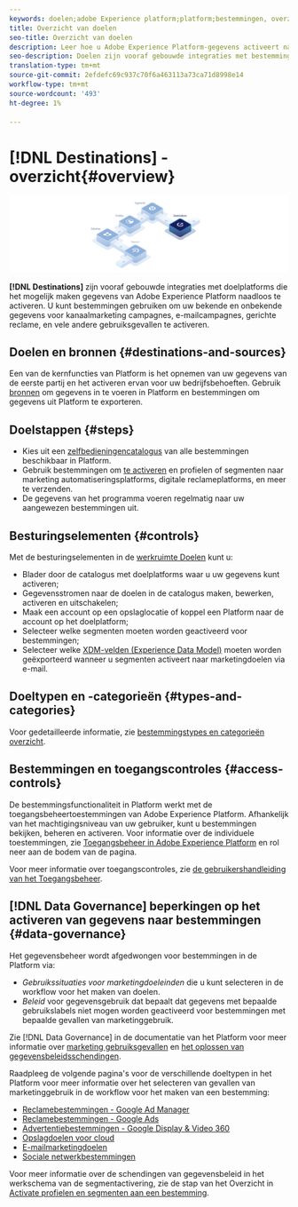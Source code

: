 ```yaml
---
keywords: doelen;adobe Experience platform;platform;bestemmingen, overzicht;activate gegevens;activate;
title: Overzicht van doelen
seo-title: Overzicht van doelen
description: Leer hoe u Adobe Experience Platform-gegevens activeert naar bestemmingen voor marketingcampagnes over verschillende kanalen, e-mails, gerichte advertenties en meer.
seo-description: Doelen zijn vooraf gebouwde integraties met bestemmingsplatforms die het mogelijk maken gegevens van Adobe Experience Platform naadloos in te schakelen. Met Doelen in de Adobe Experience Platform kunt u bekende en onbekende gegevens activeren voor marketingcampagnes over meerdere kanalen, e-mailcampagnes, gerichte advertenties en vele andere gebruiksgevallen.
translation-type: tm+mt
source-git-commit: 2efdefc69c937c70f6a463113a73ca71d8998e14
workflow-type: tm+mt
source-wordcount: '493'
ht-degree: 1%

---
```



# [!DNL Destinations] - overzicht{#overview}

![Overzicht van doelen banner](./assets/overview/destinations-overview-banner.png)

**[!DNL Destinations]** zijn vooraf gebouwde integraties met doelplatforms die het mogelijk maken gegevens van Adobe Experience Platform naadloos te activeren. U kunt bestemmingen gebruiken om uw bekende en onbekende gegevens voor kanaalmarketing campagnes, e-mailcampagnes, gerichte reclame, en vele andere gebruiksgevallen te activeren.

## Doelen en bronnen {#destinations-and-sources}

Een van de kernfuncties van Platform is het opnemen van uw gegevens van de eerste partij en het activeren ervan voor uw bedrijfsbehoeften. Gebruik [bronnen](../sources/home.md) om gegevens in te voeren in Platform en bestemmingen om gegevens uit Platform te exporteren.

## Doelstappen {#steps}

* Kies uit een [zelfbedieningencatalogus](./catalog/overview.md) van alle bestemmingen beschikbaar in Platform.
* Gebruik bestemmingen om [te activeren](./ui/activate-destinations.md) en profielen of segmenten naar marketing automatiseringsplatforms, digitale reclameplatforms, en meer te verzenden.
* De gegevens van het programma voeren regelmatig naar uw aangewezen bestemmingen uit.

## Besturingselementen {#controls}

Met de besturingselementen in de [werkruimte Doelen](./ui/destinations-workspace.md) kunt u:

* Blader door de catalogus met doelplatforms waar u uw gegevens kunt activeren;
* Gegevensstromen naar de doelen in de catalogus maken, bewerken, activeren en uitschakelen;
* Maak een account op een opslaglocatie of koppel een Platform naar de account op het doelplatform;
* Selecteer welke segmenten moeten worden geactiveerd voor bestemmingen;
* Selecteer welke [XDM-velden (Experience Data Model)](../xdm/home.md) moeten worden geëxporteerd wanneer u segmenten activeert naar marketingdoelen via e-mail.

## Doeltypen en -categorieën {#types-and-categories}

Voor gedetailleerde informatie, zie [bestemmingstypes en categorieën overzicht](./destination-types.md).

## Bestemmingen en toegangscontroles {#access-controls}

De bestemmingsfunctionaliteit in Platform werkt met de toegangsbeheertoestemmingen van Adobe Experience Platform. Afhankelijk van het machtigingsniveau van uw gebruiker, kunt u bestemmingen bekijken, beheren en activeren. Voor informatie over de individuele toestemmingen, zie [Toegangsbeheer in Adobe Experience Platform](../access-control/home.md) en rol neer aan de bodem van de pagina.

Voor meer informatie over toegangscontroles, zie [de gebruikershandleiding van het Toegangsbeheer](../access-control/ui/overview.md).

## [!DNL Data Governance] beperkingen op het activeren van gegevens naar bestemmingen  {#data-governance}

Het gegevensbeheer wordt afgedwongen voor bestemmingen in de Platform via:

* *Gebruikssituaties voor marketingdoeleinden* die u kunt selecteren in de workflow voor het maken van doelen.
* *Beleid* voor gegevensgebruik dat bepaalt dat gegevens met bepaalde gebruikslabels niet mogen worden geactiveerd voor bestemmingen met bepaalde gevallen van marketinggebruik.

Zie [!DNL Data Governance] in de documentatie van het Platform voor meer informatie over [marketing gebruiksgevallen](../data-governance/policies/overview.md) en [het oplossen van gegevensbeleidsschendingen](../data-governance/enforcement/auto-enforcement.md).

Raadpleeg de volgende pagina&#39;s voor de verschillende doeltypen in het Platform voor meer informatie over het selecteren van gevallen van marketinggebruik in de workflow voor het maken van een bestemming:

* [Reclamebestemmingen - Google Ad Manager  ](./catalog/advertising/google-ad-manager.md)
* [Reclamebestemmingen - Google Ads](./catalog/advertising/google-ads-destination.md)
* [Advertentiebestemmingen - Google Display &amp; Video 360  ](./catalog/advertising/google-dv360.md)
* [Opslagdoelen voor cloud](./catalog/cloud-storage/workflow.md)
* [E-mailmarketingdoelen](./catalog/email-marketing/overview.md)
* [Sociale netwerkbestemmingen](./catalog/social/workflow.md)

Voor meer informatie over de schendingen van gegevensbeleid in het werkschema van de segmentactivering, zie de stap van het Overzicht in [Activate profielen en segmenten aan een bestemming](./ui/activate-destinations.md#review).